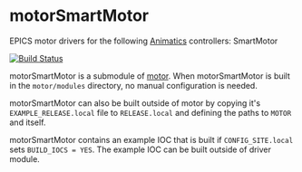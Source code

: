 # motorSmartMotor
EPICS motor drivers for the following [Animatics](https://www.animatics.com/) controllers: SmartMotor

[![Build Status](https://travis-ci.org/epics-motor/motorSmartMotor.png)](https://travis-ci.org/epics-motor/motorSmartMotor)

motorSmartMotor is a submodule of [motor](https://github.com/epics-modules/motor).  When motorSmartMotor is built in the ``motor/modules`` directory, no manual configuration is needed.

motorSmartMotor can also be built outside of motor by copying it's ``EXAMPLE_RELEASE.local`` file to ``RELEASE.local`` and defining the paths to ``MOTOR`` and itself.

motorSmartMotor contains an example IOC that is built if ``CONFIG_SITE.local`` sets ``BUILD_IOCS = YES``.  The example IOC can be built outside of driver module.
